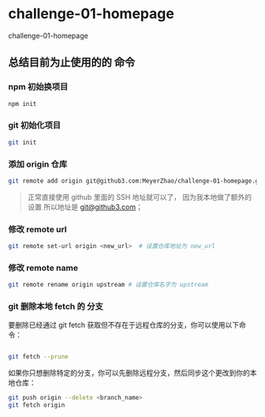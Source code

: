 # challenge-01-homepage

challenge-01-homepage

## 总结目前为止使用的的 命令

### npm 初始换项目

```bash
npm init
```

### git 初始化项目

```bash
git init
```

### 添加 origin 仓库

```bash
git remote add origin git@github3.com:MeyerZhao/challenge-01-homepage.git
```

> 正常直接使用 github 里面的 SSH 地址就可以了， 因为我本地做了额外的设置 所以地址是 git@github3.com；

### 修改 remote url

```bash
git remote set-url origin <new_url>  # 设置仓库地址为 new_url
```

### 修改 remote name

```bash
git remote rename origin upstream # 设置仓库名字为 upstream
```

### git 删除本地 fetch 的 分支

要删除已经通过 git fetch 获取但不存在于远程仓库的分支，你可以使用以下命令：

```bash

git fetch --prune
```

如果你只想删除特定的分支，你可以先删除远程分支，然后同步这个更改到你的本地仓库：

```bash
git push origin --delete <branch_name>
git fetch origin
```
